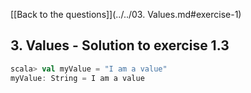 [[Back to the questions]](../../03. Values.md#exercise-1)

## 3. Values - Solution to exercise 1.3

```scala
scala> val myValue = "I am a value"
myValue: String = I am a value
```
